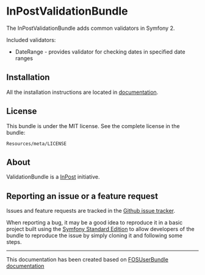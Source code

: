 InPostValidationBundle
======================

The InPostValidationBundle adds common validators in Symfony 2.

Included validators:

- DateRange - provides validator for checking dates in specified date ranges

Installation
------------

All the installation instructions are located in [documentation](https://github.com/InPost/ValidationBundle/blob/master/Resources/doc/index.md).

License
-------

This bundle is under the MIT license. See the complete license in the bundle:

    Resources/meta/LICENSE

About
-----

ValidationBundle is a [InPost](https://github.com/InPost) initiative.

Reporting an issue or a feature request
---------------------------------------

Issues and feature requests are tracked in the [Github issue tracker](https://github.com/InPost/ValidationBundle/issues).

When reporting a bug, it may be a good idea to reproduce it in a basic project
built using the [Symfony Standard Edition](https://github.com/symfony/symfony-standard)
to allow developers of the bundle to reproduce the issue by simply cloning it
and following some steps.


-------------------------------

This documentation has been created based on [FOSUserBundle documentation](https://raw.github.com/FriendsOfSymfony/FOSUserBundle)